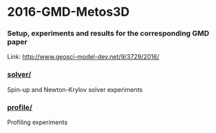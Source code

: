 # 2016-GMD-Metos3D

### Setup, experiments and results for the corresponding GMD paper

Link: http://www.geosci-model-dev.net/9/3729/2016/


### [solver/](solver/)

Spin-up and Newton-Krylov solver experiments

### [profile/](profile/)

Profiling experiments
